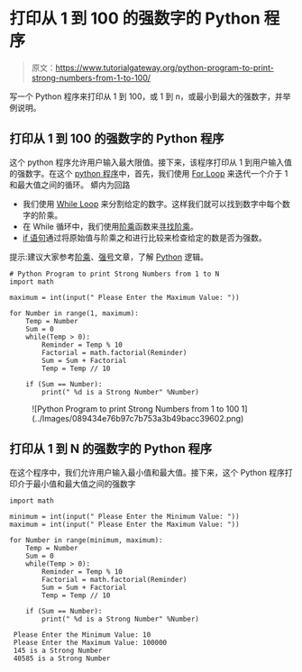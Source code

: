 # 打印从 1 到 100 的强数字的 Python 程序

> 原文：<https://www.tutorialgateway.org/python-program-to-print-strong-numbers-from-1-to-100/>

写一个 Python 程序来打印从 1 到 100，或 1 到 n，或最小到最大的强数字，并举例说明。

## 打印从 1 到 100 的强数字的 Python 程序

这个 python 程序允许用户输入最大限值。接下来，该程序打印从 1 到用户输入值的强数字。在这个 [python 程序](https://www.tutorialgateway.org/python-programming-examples/)中，首先，我们使用 [For Loop](https://www.tutorialgateway.org/python-for-loop/) 来迭代一个介于 1 和最大值之间的循环。 蟒内为回路

*   我们使用 [While Loop](https://www.tutorialgateway.org/python-while-loop/) 来分割给定的数字。这样我们就可以找到数字中每个数字的阶乘。
*   在 While 循环中，我们使用[阶乘](https://www.tutorialgateway.org/python-factorial/)函数来[寻找阶乘](https://www.tutorialgateway.org/python-program-to-find-factorial-of-a-number/)。
*   [if 语句](https://www.tutorialgateway.org/python-if-statement/)通过将原始值与阶乘之和进行比较来检查给定的数是否为强数。

提示:建议大家参考[阶乘](https://www.tutorialgateway.org/python-program-to-find-factorial-of-a-number/)、[强号](https://www.tutorialgateway.org/python-program-to-find-strong-number/)文章，了解 [Python](https://www.tutorialgateway.org/python-tutorial/) 逻辑。

```
# Python Program to print Strong Numbers from 1 to N
import math

maximum = int(input(" Please Enter the Maximum Value: "))

for Number in range(1, maximum):
    Temp = Number
    Sum = 0
    while(Temp > 0):
        Reminder = Temp % 10
        Factorial = math.factorial(Reminder)
        Sum = Sum + Factorial
        Temp = Temp // 10

    if (Sum == Number):
        print(" %d is a Strong Number" %Number)
```

<figure class="wp-block-image">![Python Program to print Strong Numbers from 1 to 100 1](../Images/089434e76b97c7b753a3b49bacc39602.png)</figure>

## 打印从 1 到 N 的强数字的 Python 程序

在这个程序中，我们允许用户输入最小值和最大值。接下来，这个 Python 程序打印介于最小值和最大值之间的强数字

```
import math

minimum = int(input(" Please Enter the Minimum Value: "))
maximum = int(input(" Please Enter the Maximum Value: "))

for Number in range(minimum, maximum):
    Temp = Number
    Sum = 0
    while(Temp > 0):
        Reminder = Temp % 10
        Factorial = math.factorial(Reminder)
        Sum = Sum + Factorial
        Temp = Temp // 10

    if (Sum == Number):
        print(" %d is a Strong Number" %Number)

```

```
 Please Enter the Minimum Value: 10
 Please Enter the Maximum Value: 100000
 145 is a Strong Number
 40585 is a Strong Number
```